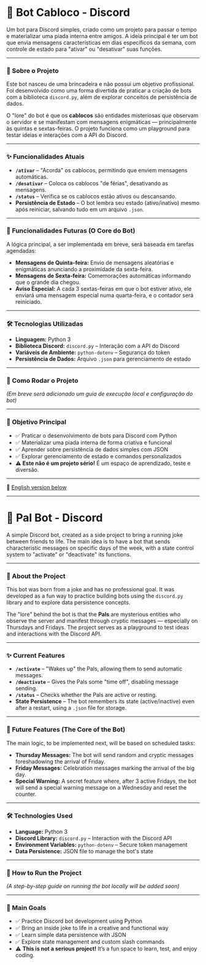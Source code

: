 # 🤖 Bot Cabloco - Discord

Um bot para Discord simples, criado como um projeto para passar o tempo e materializar uma piada interna entre amigos. A ideia principal é ter um bot que envia mensagens características em dias específicos da semana, com controle de estado para "ativar" ou "desativar" suas funções.

---

### 📜 Sobre o Projeto

Este bot nasceu de uma brincadeira e não possui um objetivo profissional. Foi desenvolvido como uma forma divertida de praticar a criação de bots com a biblioteca `discord.py`, além de explorar conceitos de persistência de dados.

O "lore" do bot é que os **cablocos** são entidades misteriosas que observam o servidor e se manifestam com mensagens enigmáticas — principalmente às quintas e sextas-feiras. O projeto funciona como um playground para testar ideias e interações com a API do Discord.

---

### ✨ Funcionalidades Atuais

- **`/ativar`** – "Acorda" os cablocos, permitindo que enviem mensagens automáticas.
- **`/desativar`** – Coloca os cablocos "de férias", desativando as mensagens.
- **`/status`** – Verifica se os cablocos estão ativos ou descansando.
- **Persistência de Estado** – O bot lembra seu estado (ativo/inativo) mesmo após reiniciar, salvando tudo em um arquivo `.json`.

---

### 🔮 Funcionalidades Futuras (O Core do Bot)

A lógica principal, a ser implementada em breve, será baseada em tarefas agendadas:

- **Mensagens de Quinta-feira:** Envio de mensagens aleatórias e enigmáticas anunciando a proximidade da sexta-feira.
- **Mensagens de Sexta-feira:** Comemorações automáticas informando que o grande dia chegou.
- **Aviso Especial:** A cada 3 sextas-feiras em que o bot estiver ativo, ele enviará uma mensagem especial numa quarta-feira, e o contador será reiniciado.

---

### 🛠️ Tecnologias Utilizadas

- **Linguagem:** Python 3
- **Biblioteca Discord:** `discord.py` – Interação com a API do Discord
- **Variáveis de Ambiente:** `python-dotenv` – Segurança do token
- **Persistência de Dados:** Arquivo `.json` para gerenciamento de estado

---

### 🚀 Como Rodar o Projeto

*(Em breve será adicionado um guia de execução local e configuração do bot)*

---

### 📌 Objetivo Principal

- ✅ Praticar o desenvolvimento de bots para Discord com Python  
- ✅ Materializar uma piada interna de forma criativa e funcional  
- ✅ Aprender sobre persistência de dados simples com JSON  
- ✅ Explorar gerenciamento de estado e comandos personalizados  
- ⚠️ **Este não é um projeto sério!** É um espaço de aprendizado, teste e diversão.

---

📘 [English version below](#-bot-cabloco---discord-english-version)

---

# 🤖 Pal Bot - Discord

A simple Discord bot, created as a side project to bring a running joke between friends to life. The main idea is to have a bot that sends characteristic messages on specific days of the week, with a state control system to "activate" or "deactivate" its functions.

---

### 📜 About the Project

This bot was born from a joke and has no professional goal. It was developed as a fun way to practice building bots using the `discord.py` library and to explore data persistence concepts.

The "lore" behind the bot is that the **Pals** are mysterious entities who observe the server and manifest through cryptic messages — especially on Thursdays and Fridays. The project serves as a playground to test ideas and interactions with the Discord API.

---

### ✨ Current Features

- **`/activate`** – "Wakes up" the Pals, allowing them to send automatic messages.
- **`/deactivate`** – Gives the Pals some "time off", disabling message sending.
- **`/status`** – Checks whether the Pals are active or resting.
- **State Persistence** – The bot remembers its state (active/inactive) even after a restart, using a `.json` file for storage.

---

### 🔮 Future Features (The Core of the Bot)

The main logic, to be implemented next, will be based on scheduled tasks:

- **Thursday Messages:** The bot will send random and cryptic messages foreshadowing the arrival of Friday.
- **Friday Messages:** Celebration messages marking the arrival of the big day.
- **Special Warning:** A secret feature where, after 3 active Fridays, the bot will send a special warning message on a Wednesday and reset the counter.

---

### 🛠️ Technologies Used

- **Language:** Python 3  
- **Discord Library:** `discord.py` – Interaction with the Discord API  
- **Environment Variables:** `python-dotenv` – Secure token management  
- **Data Persistence:** JSON file to manage the bot's state  

---

### 🚀 How to Run the Project

*(A step-by-step guide on running the bot locally will be added soon)*

---

### 📌 Main Goals

- ✅ Practice Discord bot development using Python  
- ✅ Bring an inside joke to life in a creative and functional way  
- ✅ Learn simple data persistence with JSON  
- ✅ Explore state management and custom slash commands  
- ⚠️ **This is not a serious project!** It’s a fun space to learn, test, and enjoy coding.
